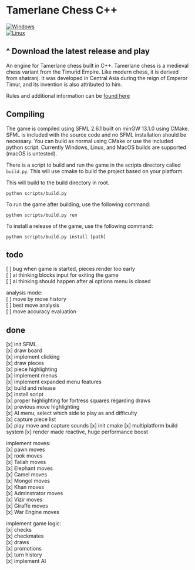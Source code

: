 # Tamerlane Chess C++

[![Windows](https://img.shields.io/badge/Windows-Download-blue?style=flat-square&logo=github)](https://github.com/mirror-shades/tamerlane-cpp/releases/latest/download/Tamerlane-Chess-Windows.zip)
</br>
[![Linux](https://img.shields.io/badge/Linux-Download-blue?style=flat-square&logo=github)](https://github.com/mirror-shades/tamerlane-cpp/releases/latest/download/Tamerlane-Chess-Linux.zip)

## ^ Download the latest release and play

An engine for Tamerlane chess built in C++. Tamerlane chess is a medieval chess variant from the Timurid Empire. Like modern chess, it is derived from shatranj. It was developed in Central Asia during the reign of Emperor Timur, and its invention is also attributed to him.

Rules and additional information can be [found here](https://www.chessvariants.com/historic.dir/tamerlane.html)

## Compiling

The game is compiled using SFML 2.6.1 built on minGW 13.1.0 using CMake. SFML is included with the source code and no SFML installation should be necessary. You can build as normal using CMake or use the included python script. Currently Windows, Linux, and MacOS builds are supported (macOS is untested).

There is a script to build and run the game in the scripts directory called `build.py`. This will use cmake to build the project based on your platform.

This will build to the build directory in root.

```
python scripts/build.py
```

To run the game after building, use the following command:

```
python scripts/build.py run
```

To install a release of the game, use the following command:

```
python scripts/build.py install [path]
```

## todo

[ ] bug when game is started, pieces render too early  
[ ] ai thinking blocks input for exiting the game  
[ ] ai thinking should happen after ai options menu is closed

analysis mode:  
[ ] move by move history  
[ ] best move analysis  
[ ] move accuracy evaluation

## done

[x] init SFML  
[x] draw board  
[x] implement clicking  
[x] draw pieces  
[x] piece highlighting  
[x] implement menus  
[x] implement expanded menu features  
[x] build and release  
[x] install script  
[x] proper highlighting for fortress squares regarding draws  
[x] previous move highlighting  
[x] AI menu, select which side to play as and difficulty  
[x] capture piece list  
[x] play move and capture sounds
[x] init cmake
[x] multiplatform build system
[x] render made reactive, huge performance boost

implement moves:  
[x] pawn moves  
[x] rook moves  
[x] Taliah moves  
[x] Elephant moves  
[x] Camel moves  
[x] Mongol moves  
[x] Khan moves  
[x] Adminstrator moves  
[x] Vizir moves  
[x] Giraffe moves  
[x] War Engine moves

implement game logic:  
[x] checks  
[x] checkmates  
[x] draws  
[x] promotions  
[x] turn history  
[x] implement AI
